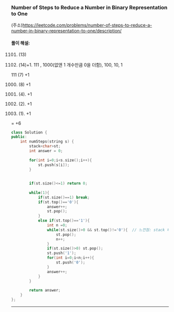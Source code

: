 ### Number of Steps to Reduce a Number in Binary Representation to One
(주소)https://leetcode.com/problems/number-of-steps-to-reduce-a-number-in-binary-representation-to-one/description/

#### 풀이 해설:

1101. (13)

1110. (14)+1.  111 , 1000(없앤 1 개수만큼 0을 더함), 100, 10, 1

111  (7) +1

1000. (8) +1

100. (4). +1

10. (2). +1

1. (1). +1

= +6


```c++
class Solution {
public:
    int numSteps(string s) {
        stack<char>st;
        int answer = 0;
        
        for(int i=0;i<s.size();i++){
            st.push(s[i]);
        }
        
        
        if(st.size()<=1) return 0;
        
        while(1){
            if(st.size()==1) break;
            if(st.top()=='0'){
                answer++;
                st.pop();
            }
            else if(st.top()=='1'){
                int n =0;
                while(st.size()>0 && st.top()!='0'){  // 느낀점: stack 비었을때 top 접근안하도록 주의하자.
                    st.pop();
                    n++;
                }
                if(st.size()>0) st.pop();
                st.push('1');
                for(int i=0;i<n;i++){
                    st.push('0');
                }
                answer++;
            }
        }
        
        return answer;
    }
};
```

---
